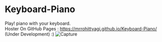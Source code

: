 # Keyboard-Piano
Play! piano with your keyboard.                                                                                                                                            
Hoster On GitHub Pages : https://mrrohittyagi.github.io/Keyboard-Piano/                                                                                                    
(Under Development) :) ![Capture](https://user-images.githubusercontent.com/92664353/160561435-e70c6b62-d271-4239-acf1-78212b6a7d75.PNG)
